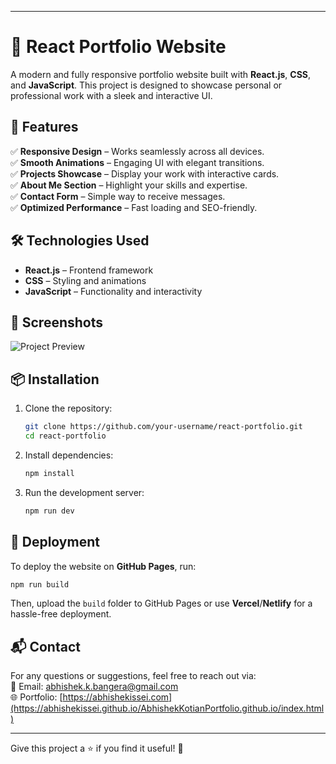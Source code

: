 
---

# 🚀 React Portfolio Website  

A modern and fully responsive portfolio website built with **React.js**, **CSS**, and **JavaScript**. This project is designed to showcase personal or professional work with a sleek and interactive UI.  

## 🌟 Features  

✅ **Responsive Design** – Works seamlessly across all devices.  
✅ **Smooth Animations** – Engaging UI with elegant transitions.  
✅ **Projects Showcase** – Display your work with interactive cards.  
✅ **About Me Section** – Highlight your skills and expertise.  
✅ **Contact Form** – Simple way to receive messages.  
✅ **Optimized Performance** – Fast loading and SEO-friendly.  

## 🛠️ Technologies Used  

- **React.js** – Frontend framework  
- **CSS** – Styling and animations  
- **JavaScript** – Functionality and interactivity  

## 📸 Screenshots  

![Project Preview](./assets/project-preview.png)  

## 📦 Installation  

1. Clone the repository:  
   ```sh
   git clone https://github.com/your-username/react-portfolio.git
   cd react-portfolio
   ```  
2. Install dependencies:  
   ```sh
   npm install
   ```  
3. Run the development server:  
   ```sh
   npm run dev
   ```  

## 🚀 Deployment  

To deploy the website on **GitHub Pages**, run:  
```sh
npm run build
```  
Then, upload the `build` folder to GitHub Pages or use **Vercel**/**Netlify** for a hassle-free deployment.  

## 📬 Contact  

For any questions or suggestions, feel free to reach out via:  
📧 Email: abhishek.k.bangera@gmail.com  
🌐 Portfolio: [https://abhishekissei.com](https://abhishekissei.github.io/AbhishekKotianPortfolio.github.io/index.html)  

---  
Give this project a ⭐ if you find it useful! 🚀  